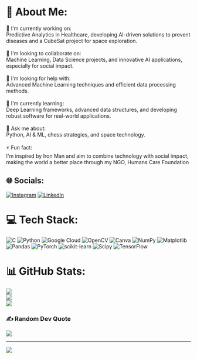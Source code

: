 # 💫 About Me:
🔭 I'm currently working on:<br>Predictive Analytics in Healthcare, developing AI-driven solutions to prevent diseases and a CubeSat project for space exploration.<br><br>👥 I'm looking to collaborate on:<br>Machine Learning, Data Science projects, and innovative AI applications, especially for social impact.<br><br>🤝 I'm looking for help with:<br>Advanced Machine Learning techniques and efficient data processing methods.<br><br>🌱 I'm currently learning:<br>Deep Learning frameworks, advanced data structures, and developing robust software for real-world applications.<br><br>💬 Ask me about:<br>Python, AI & ML, chess strategies, and space technology.<br><br>⚡ Fun fact:<br>I'm inspired by Iron Man and aim to combine technology with social impact, making the world a better place through my NGO, Humans Care Foundation


## 🌐 Socials:
[![Instagram](https://img.shields.io/badge/Instagram-%23E4405F.svg?logo=Instagram&logoColor=white)](https://instagram.com/amitabh_thakur) [![LinkedIn](https://img.shields.io/badge/LinkedIn-%230077B5.svg?logo=linkedin&logoColor=white)](https://linkedin.com/in/amitabh7t) 

# 💻 Tech Stack:
![C](https://img.shields.io/badge/c-%2300599C.svg?style=for-the-badge&logo=c&logoColor=white) ![Python](https://img.shields.io/badge/python-3670A0?style=for-the-badge&logo=python&logoColor=ffdd54) ![Google Cloud](https://img.shields.io/badge/GoogleCloud-%234285F4.svg?style=for-the-badge&logo=google-cloud&logoColor=white) ![OpenCV](https://img.shields.io/badge/opencv-%23white.svg?style=for-the-badge&logo=opencv&logoColor=white) ![Canva](https://img.shields.io/badge/Canva-%2300C4CC.svg?style=for-the-badge&logo=Canva&logoColor=white) ![NumPy](https://img.shields.io/badge/numpy-%23013243.svg?style=for-the-badge&logo=numpy&logoColor=white) ![Matplotlib](https://img.shields.io/badge/Matplotlib-%23ffffff.svg?style=for-the-badge&logo=Matplotlib&logoColor=black) ![Pandas](https://img.shields.io/badge/pandas-%23150458.svg?style=for-the-badge&logo=pandas&logoColor=white) ![PyTorch](https://img.shields.io/badge/PyTorch-%23EE4C2C.svg?style=for-the-badge&logo=PyTorch&logoColor=white) ![scikit-learn](https://img.shields.io/badge/scikit--learn-%23F7931E.svg?style=for-the-badge&logo=scikit-learn&logoColor=white) ![Scipy](https://img.shields.io/badge/SciPy-%230C55A5.svg?style=for-the-badge&logo=scipy&logoColor=%white) ![TensorFlow](https://img.shields.io/badge/TensorFlow-%23FF6F00.svg?style=for-the-badge&logo=TensorFlow&logoColor=white)
# 📊 GitHub Stats:
![](https://github-readme-stats.vercel.app/api?username=amitabh-7t&theme=dark&hide_border=false&include_all_commits=false&count_private=false)<br/>
![](https://github-readme-streak-stats.herokuapp.com/?user=amitabh-7t&theme=dark&hide_border=false)<br/>
![](https://github-readme-stats.vercel.app/api/top-langs/?username=amitabh-7t&theme=dark&hide_border=false&include_all_commits=false&count_private=false&layout=compact)

### ✍️ Random Dev Quote
![](https://quotes-github-readme.vercel.app/api?type=horizontal&theme=radical)

---
[![](https://visitcount.itsvg.in/api?id=amitabh-7t&icon=10&color=3)](https://visitcount.itsvg.in)

<!-- Proudly created with GPRM ( https://gprm.itsvg.in ) -->
